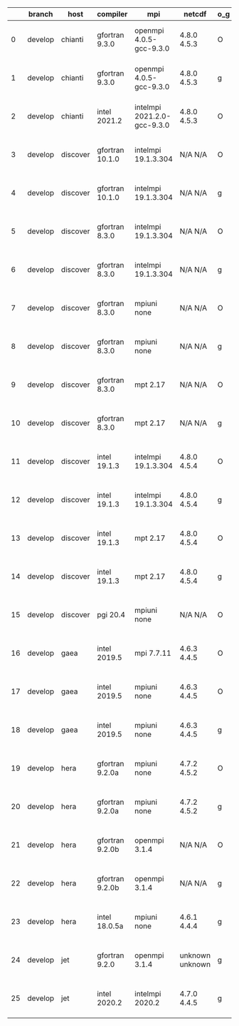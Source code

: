 |    | branch   | host     | compiler        | mpi                         | netcdf          | o_g   | os     | build   | u_pass   | u_fail   | s_pass   | s_fail   | e_pass   | e_fail   | nuopc_pass   | nuopc_fail   | artifacts_hash                                                                                                                                                        | modified                  |
|----|----------|----------|-----------------|-----------------------------|-----------------|-------|--------|---------|----------|----------|----------|----------|----------|----------|--------------|--------------|-----------------------------------------------------------------------------------------------------------------------------------------------------------------------|---------------------------|
|  0 | develop  | chianti  | gfortran 9.3.0  | openmpi 4.0.5-gcc-9.3.0     | 4.8.0 4.5.3     | O     | Linux  | pass    | 13788    | 0        | 49       | 0        | 80       | 0        | 50           | 0            | [artifacts](https://github.com/esmf-org/esmf-test-artifacts/tree/ee6e6e362ef9a56b817586133979e6a871630b64/develop/chianti/gfortran/9.3.0/O/openmpi/4.0.5-gcc-9.3.0)   | 2022-07-21 01:58:20 -0400 |
|  1 | develop  | chianti  | gfortran 9.3.0  | openmpi 4.0.5-gcc-9.3.0     | 4.8.0 4.5.3     | g     | Linux  | pass    | 13788    | 0        | 49       | 0        | 80       | 0        | 50           | 0            | [artifacts](https://github.com/esmf-org/esmf-test-artifacts/tree/174ce77b5ab341d5710d9c9050211507cdf353a9/develop/chianti/gfortran/9.3.0/g/openmpi/4.0.5-gcc-9.3.0)   | 2022-07-21 02:54:42 -0400 |
|  2 | develop  | chianti  | intel 2021.2    | intelmpi 2021.2.0-gcc-9.3.0 | 4.8.0 4.5.3     | O     | Linux  | pass    | 13788    | 0        | 49       | 0        | 80       | 0        | 50           | 0            | [artifacts](https://github.com/esmf-org/esmf-test-artifacts/tree/fa13b9b7ec1cb783497b67055f86cf6cec588406/develop/chianti/intel/2021.2/O/intelmpi/2021.2.0-gcc-9.3.0) | 2022-07-21 02:28:47 -0400 |
|  3 | develop  | discover | gfortran 10.1.0 | intelmpi 19.1.3.304         | N/A N/A         | O     | Linux  | pass    | 13773    | 15       | 49       | 0        | 80       | 0        | 50           | 0            | [artifacts](https://github.com/esmf-org/esmf-test-artifacts/tree/29bb0f32ad7479346fe4e5f6590a353a9b9e6daf/develop/discover/gfortran/10.1.0/O/intelmpi/19.1.3.304)     | 2022-07-21 01:46:39 -0400 |
|  4 | develop  | discover | gfortran 10.1.0 | intelmpi 19.1.3.304         | N/A N/A         | g     | Linux  | pass    | 13773    | 15       | 49       | 0        | 80       | 0        | 50           | 0            | [artifacts](https://github.com/esmf-org/esmf-test-artifacts/tree/5d7fd288ac6b36ca3abdea1b5d5d31ae5ece6539/develop/discover/gfortran/10.1.0/g/intelmpi/19.1.3.304)     | 2022-07-21 01:58:26 -0400 |
|  5 | develop  | discover | gfortran 8.3.0  | intelmpi 19.1.3.304         | N/A N/A         | O     | Linux  | pass    | 13773    | 15       | 49       | 0        | 80       | 0        | 50           | 0            | [artifacts](https://github.com/esmf-org/esmf-test-artifacts/tree/83392b91998e1b0d921a1be001415fb1b6c5c134/develop/discover/gfortran/8.3.0/O/intelmpi/19.1.3.304)      | 2022-07-21 01:42:45 -0400 |
|  6 | develop  | discover | gfortran 8.3.0  | intelmpi 19.1.3.304         | N/A N/A         | g     | Linux  | pass    | 13773    | 15       | 49       | 0        | 80       | 0        | 50           | 0            | [artifacts](https://github.com/esmf-org/esmf-test-artifacts/tree/95249e81828d793fd2fe439cdde9d5eb8b63941d/develop/discover/gfortran/8.3.0/g/intelmpi/19.1.3.304)      | 2022-07-21 01:52:30 -0400 |
|  7 | develop  | discover | gfortran 8.3.0  | mpiuni none                 | N/A N/A         | O     | Linux  | pass    | 12265    | 0        | 8        | 0        | 43       | 0        | 0            | 50           | [artifacts](https://github.com/esmf-org/esmf-test-artifacts/tree/7e5ad823c22faf003a1bc6d2d3e34d12fabb0961/develop/discover/gfortran/8.3.0/O/mpiuni/none)              | 2022-07-21 01:35:20 -0400 |
|  8 | develop  | discover | gfortran 8.3.0  | mpiuni none                 | N/A N/A         | g     | Linux  | pass    | 12265    | 0        | 8        | 0        | 43       | 0        | 0            | 50           | [artifacts](https://github.com/esmf-org/esmf-test-artifacts/tree/32f1ad26a4d91604da488c8c27767aea2119b33f/develop/discover/gfortran/8.3.0/g/mpiuni/none)              | 2022-07-21 01:48:16 -0400 |
|  9 | develop  | discover | gfortran 8.3.0  | mpt 2.17                    | N/A N/A         | O     | Linux  | pass    | 13788    | 0        | 49       | 0        | 80       | 0        | 46           | 4            | [artifacts](https://github.com/esmf-org/esmf-test-artifacts/tree/7e5ad823c22faf003a1bc6d2d3e34d12fabb0961/develop/discover/gfortran/8.3.0/O/mpt/2.17)                 | 2022-07-21 01:35:20 -0400 |
| 10 | develop  | discover | gfortran 8.3.0  | mpt 2.17                    | N/A N/A         | g     | Linux  | pass    | 13788    | 0        | 47       | 2        | 80       | 0        | 46           | 4            | [artifacts](https://github.com/esmf-org/esmf-test-artifacts/tree/5024fb62aa4d78e52fa79fe95132320f6c755769/develop/discover/gfortran/8.3.0/g/mpt/2.17)                 | 2022-07-21 01:51:15 -0400 |
| 11 | develop  | discover | intel 19.1.3    | intelmpi 19.1.3.304         | 4.8.0 4.5.4     | O     | Linux  | pass    | 13788    | 0        | 49       | 0        | 80       | 0        | 50           | 0            | [artifacts](https://github.com/esmf-org/esmf-test-artifacts/tree/9c074b3f8f53086b4c724076b5438cfd1668c2f0/develop/discover/intel/19.1.3/O/intelmpi/19.1.3.304)        | 2022-07-21 02:02:56 -0400 |
| 12 | develop  | discover | intel 19.1.3    | intelmpi 19.1.3.304         | 4.8.0 4.5.4     | g     | Linux  | pass    | 13788    | 0        | 49       | 0        | 80       | 0        | 50           | 0            | [artifacts](https://github.com/esmf-org/esmf-test-artifacts/tree/0f502c4210c243f63e3f2095e5561e789eacce8e/develop/discover/intel/19.1.3/g/intelmpi/19.1.3.304)        | 2022-07-21 02:07:11 -0400 |
| 13 | develop  | discover | intel 19.1.3    | mpt 2.17                    | 4.8.0 4.5.4     | O     | Linux  | pass    | 13665    | 123      | 49       | 0        | 80       | 0        | 50           | 0            | [artifacts](https://github.com/esmf-org/esmf-test-artifacts/tree/5704a767a2c84a527bcc1d1481979116a527ef3f/develop/discover/intel/19.1.3/O/mpt/2.17)                   | 2022-07-21 01:54:15 -0400 |
| 14 | develop  | discover | intel 19.1.3    | mpt 2.17                    | 4.8.0 4.5.4     | g     | Linux  | pass    | 13788    | 0        | 49       | 0        | 80       | 0        | 50           | 0            | [artifacts](https://github.com/esmf-org/esmf-test-artifacts/tree/5d7fd288ac6b36ca3abdea1b5d5d31ae5ece6539/develop/discover/intel/19.1.3/g/mpt/2.17)                   | 2022-07-21 01:58:26 -0400 |
| 15 | develop  | discover | pgi 20.4        | mpiuni none                 | N/A N/A         | O     | Linux  | pass    | 11638    | 627      | 6        | 2        | 40       | 3        | 0            | 50           | [artifacts](https://github.com/esmf-org/esmf-test-artifacts/tree/9a2397e27770fe02b3c1daca794c712e3459ba94/develop/discover/pgi/20.4/O/mpiuni/none)                    | 2022-07-21 03:12:11 -0400 |
| 16 | develop  | gaea     | intel 2019.5    | mpi 7.7.11                  | 4.6.3 4.4.5     | O     | Unicos | pass    | 13773    | 15       | 49       | 0        | 80       | 0        | 47           | 3            | [artifacts](https://github.com/esmf-org/esmf-test-artifacts/tree/a52cf2d1410b6154b8d496226f605e3850954007/develop/gaea/intel/2019.5/O/mpi/7.7.11)                     | 2022-07-21 03:12:08 -0400 |
| 17 | develop  | gaea     | intel 2019.5    | mpiuni none                 | 4.6.3 4.4.5     | O     | Unicos | pass    | 12250    | 15       | 8        | 0        | 43       | 0        | 0            | 50           | [artifacts](https://github.com/esmf-org/esmf-test-artifacts/tree/919c9b8db552038c342ab186f76c7a66b3bfbb49/develop/gaea/intel/2019.5/O/mpiuni/none)                    | 2022-07-21 02:57:53 -0400 |
| 18 | develop  | gaea     | intel 2019.5    | mpiuni none                 | 4.6.3 4.4.5     | g     | Unicos | pass    | 12250    | 15       | 8        | 0        | 43       | 0        | 0            | 50           | [artifacts](https://github.com/esmf-org/esmf-test-artifacts/tree/b8fb20a32f0bae300f51857f74c4f65d7044f481/develop/gaea/intel/2019.5/g/mpiuni/none)                    | 2022-07-21 03:14:48 -0400 |
| 19 | develop  | hera     | gfortran 9.2.0a | mpiuni none                 | 4.7.2 4.5.2     | O     | Linux  | pass    | 12265    | 0        | 8        | 0        | 43       | 0        | 0            | 50           | [artifacts](https://github.com/esmf-org/esmf-test-artifacts/tree/4b348b4e1025f0031b92ade4ff8718145df87677/develop/hera/gfortran/9.2.0a/O/mpiuni/none)                 | 2022-07-21 06:54:52 +0000 |
| 20 | develop  | hera     | gfortran 9.2.0a | mpiuni none                 | 4.7.2 4.5.2     | g     | Linux  | pass    | 12265    | 0        | 8        | 0        | 43       | 0        | 0            | 50           | [artifacts](https://github.com/esmf-org/esmf-test-artifacts/tree/42a6c85a7eb6a1570a9b54c1f36381d1352c69fb/develop/hera/gfortran/9.2.0a/g/mpiuni/none)                 | 2022-07-21 06:58:48 +0000 |
| 21 | develop  | hera     | gfortran 9.2.0b | openmpi 3.1.4               | N/A N/A         | O     | Linux  | pass    | 13788    | 0        | 49       | 0        | 80       | 0        | 50           | 0            | [artifacts](https://github.com/esmf-org/esmf-test-artifacts/tree/a9db4cd84ddf04c66e319a727a0547e41637ff44/develop/hera/gfortran/9.2.0b/O/openmpi/3.1.4)               | 2022-07-21 07:04:41 +0000 |
| 22 | develop  | hera     | gfortran 9.2.0b | openmpi 3.1.4               | N/A N/A         | g     | Linux  | pass    | 13788    | 0        | 49       | 0        | 80       | 0        | 50           | 0            | [artifacts](https://github.com/esmf-org/esmf-test-artifacts/tree/5c22625d2442a389941182fda6d2777a8cccb5ea/develop/hera/gfortran/9.2.0b/g/openmpi/3.1.4)               | 2022-07-21 07:08:15 +0000 |
| 23 | develop  | hera     | intel 18.0.5a   | mpiuni none                 | 4.6.1 4.4.4     | g     | Linux  | pass    | 12265    | 0        | 8        | 0        | 43       | 0        | 0            | 50           | [artifacts](https://github.com/esmf-org/esmf-test-artifacts/tree/9b901b026cbe97d3463a3545a968f0b3b20105a9/develop/hera/intel/18.0.5a/g/mpiuni/none)                   | 2022-07-21 07:16:58 +0000 |
| 24 | develop  | jet      | gfortran 9.2.0  | openmpi 3.1.4               | unknown unknown | g     | Linux  | fail    | fail     | fail     | fail     | fail     | fail     | fail     | 0            | 50           | [artifacts](https://github.com/esmf-org/esmf-test-artifacts/tree/31b7d873f3f745865aef94e69c8e251a13c43740/develop/jet/gfortran/9.2.0/g/openmpi/3.1.4)                 | 2022-07-21 04:05:42 +0000 |
| 25 | develop  | jet      | intel 2020.2    | intelmpi 2020.2             | 4.7.0 4.4.5     | g     | Linux  | pass    | pending  | pending  | pending  | pending  | pending  | pending  | pending      | pending      | [artifacts](https://github.com/esmf-org/esmf-test-artifacts/tree/6e465f8f4f0a2ea6c801e33845682e19c21efe85/develop/jet/intel/2020.2/g/intelmpi/2020.2)                 | 2022-07-21 04:08:28 +0000 |